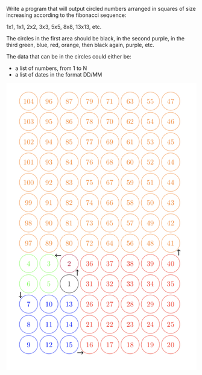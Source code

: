 Write a program that will output circled numbers arranged in squares of size increasing according to the fibonacci sequence:

1x1, 1x1, 2x2, 3x3, 5x5, 8x8, 13x13, etc.

The circles in the first area should be black, in the second purple, in the third green, blue, red, orange, then black again, purple, etc.

The data that can be in the circles could either be:
- a list of numbers, from 1 to N
- a list of dates in the format DD/MM

![CircledNumbers](CircledNumbers.png)
